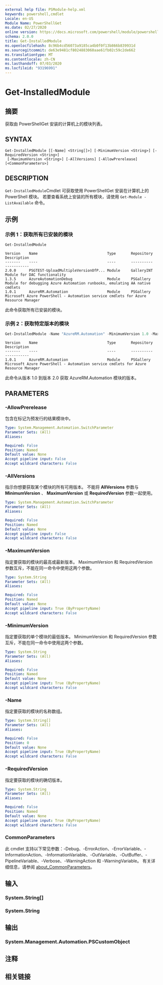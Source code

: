 ```yaml
---
external help file: PSModule-help.xml
keywords: powershell,cmdlet
Locale: en-US
Module Name: PowerShellGet
ms.date: 02/27/2020
online version: https://docs.microsoft.com/powershell/module/powershellget/get-installedmodule?view=powershell-7&WT.mc_id=ps-gethelp
schema: 2.0.0
title: Get-InstalledModule
ms.openlocfilehash: 8c96b4cd56073a9185ca4b0f0f13b866b839931d
ms.sourcegitcommit: de63e9481cf8024883060aae61fb02c59c2de662
ms.translationtype: MT
ms.contentlocale: zh-CN
ms.lasthandoff: 07/03/2020
ms.locfileid: "93196991"
---
```

# Get-InstalledModule

## 摘要
获取由 PowerShellGet 安装的计算机上的模块列表。

## SYNTAX

```
Get-InstalledModule [[-Name] <String[]>] [-MinimumVersion <String>] [-RequiredVersion <String>]
 [-MaximumVersion <String>] [-AllVersions] [-AllowPrerelease] [<CommonParameters>]
```

## DESCRIPTION

`Get-InstalledModule`Cmdlet 可获取使用 PowerShellGet 安装在计算机上的 PowerShell 模块。 若要查看系统上安装的所有模块，请使用 `Get-Module -ListAvailable` 命令。

## 示例

### 示例 1：获取所有已安装的模块

```powershell
Get-InstalledModule
```

```Output
Version    Name                                Type       Repository     Description
-------    ----                                ----       ----------     -----------
2.0.0      PSGTEST-UploadMultipleVersionOfP... Module     GalleryINT     Module for DAC functionality
1.3.5      AzureAutomationDebug                Module     PSGallery      Module for debugging Azure Automation runbooks, emulating AA native cmdlets
1.0.1      AzureRM.Automation                  Module     PSGallery      Microsoft Azure PowerShell - Automation service cmdlets for Azure Resource Manager
```

此命令获取所有已安装的模块。

### 示例 2：获取特定版本的模块

```powershell
Get-InstalledModule -Name "AzureRM.Automation" -MinimumVersion 1.0 -MaximumVersion 2.0
```

```Output
Version    Name                                Type       Repository     Description
-------    ----                                ----       ----------     -----------
1.0.1      AzureRM.Automation                  Module     PSGallery      Microsoft Azure PowerShell - Automation service cmdlets for Azure Resource Manager
```

此命令从版本 1.0 到版本 2.0 获取 AzureRM.Automation 模块的版本。

## PARAMETERS

### -AllowPrerelease

包含在标记为预发行的结果模块中。

```yaml
Type: System.Management.Automation.SwitchParameter
Parameter Sets: (All)
Aliases:

Required: False
Position: Named
Default value: None
Accept pipeline input: False
Accept wildcard characters: False
```

### -AllVersions

指示你想要获取某个模块的所有可用版本。
不能将 **AllVersions** 参数与 **MinimumVersion** 、 **MaximumVersion** 或 **RequiredVersion** 参数一起使用。

```yaml
Type: System.Management.Automation.SwitchParameter
Parameter Sets: (All)
Aliases:

Required: False
Position: Named
Default value: None
Accept pipeline input: False
Accept wildcard characters: False
```

### -MaximumVersion

指定要获取的模块的最高或最新版本。 MaximumVersion  和 RequiredVersion  参数互斥，不能在同一命令中使用这两个参数。

```yaml
Type: System.String
Parameter Sets: (All)
Aliases:

Required: False
Position: Named
Default value: None
Accept pipeline input: True (ByPropertyName)
Accept wildcard characters: False
```

### -MinimumVersion

指定要获取的单个模块的最低版本。 MinimumVersion  和 RequiredVersion  参数互斥，不能在同一命令中使用这两个参数。

```yaml
Type: System.String
Parameter Sets: (All)
Aliases:

Required: False
Position: Named
Default value: None
Accept pipeline input: True (ByPropertyName)
Accept wildcard characters: False
```

### -Name

指定要获取的模块的名称数组。

```yaml
Type: System.String[]
Parameter Sets: (All)
Aliases:

Required: False
Position: 0
Default value: None
Accept pipeline input: True (ByPropertyName)
Accept wildcard characters: False
```

### -RequiredVersion

指定要获取的模块的确切版本。

```yaml
Type: System.String
Parameter Sets: (All)
Aliases:

Required: False
Position: Named
Default value: None
Accept pipeline input: True (ByPropertyName)
Accept wildcard characters: False
```

### CommonParameters

此 cmdlet 支持以下常见参数：-Debug、-ErrorAction、-ErrorVariable、-InformationAction、-InformationVariable、-OutVariable、-OutBuffer、-PipelineVariable、-Verbose、-WarningAction 和 -WarningVariable。 有关详细信息，请参阅 [about_CommonParameters](../Microsoft.PowerShell.Core/About/about_CommonParameters.md)。

## 输入

### System.String[]

### System.String

## 输出

### System.Management.Automation.PSCustomObject

## 注释

## 相关链接
